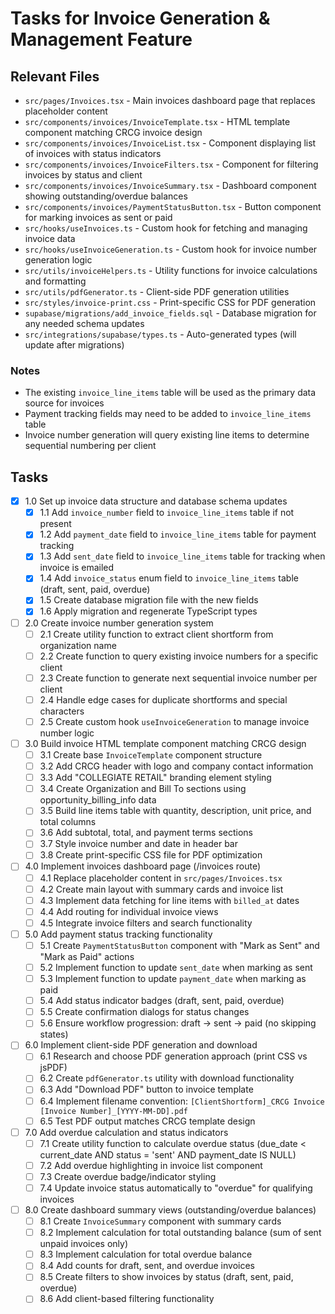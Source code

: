 # Tasks for Invoice Generation & Management Feature

## Relevant Files

- `src/pages/Invoices.tsx` - Main invoices dashboard page that replaces placeholder content
- `src/components/invoices/InvoiceTemplate.tsx` - HTML template component matching CRCG invoice design
- `src/components/invoices/InvoiceList.tsx` - Component displaying list of invoices with status indicators
- `src/components/invoices/InvoiceFilters.tsx` - Component for filtering invoices by status and client
- `src/components/invoices/InvoiceSummary.tsx` - Dashboard component showing outstanding/overdue balances
- `src/components/invoices/PaymentStatusButton.tsx` - Button component for marking invoices as sent or paid
- `src/hooks/useInvoices.ts` - Custom hook for fetching and managing invoice data
- `src/hooks/useInvoiceGeneration.ts` - Custom hook for invoice number generation logic
- `src/utils/invoiceHelpers.ts` - Utility functions for invoice calculations and formatting
- `src/utils/pdfGenerator.ts` - Client-side PDF generation utilities
- `src/styles/invoice-print.css` - Print-specific CSS for PDF generation
- `supabase/migrations/add_invoice_fields.sql` - Database migration for any needed schema updates
- `src/integrations/supabase/types.ts` - Auto-generated types (will update after migrations)

### Notes

- The existing `invoice_line_items` table will be used as the primary data source for invoices
- Payment tracking fields may need to be added to `invoice_line_items` table
- Invoice number generation will query existing line items to determine sequential numbering per client

## Tasks

- [x] 1.0 Set up invoice data structure and database schema updates
  - [x] 1.1 Add `invoice_number` field to `invoice_line_items` table if not present
  - [x] 1.2 Add `payment_date` field to `invoice_line_items` table for payment tracking
  - [x] 1.3 Add `sent_date` field to `invoice_line_items` table for tracking when invoice is emailed
  - [x] 1.4 Add `invoice_status` enum field to `invoice_line_items` table (draft, sent, paid, overdue)
  - [x] 1.5 Create database migration file with the new fields
  - [x] 1.6 Apply migration and regenerate TypeScript types
- [ ] 2.0 Create invoice number generation system
  - [ ] 2.1 Create utility function to extract client shortform from organization name
  - [ ] 2.2 Create function to query existing invoice numbers for a specific client
  - [ ] 2.3 Create function to generate next sequential invoice number per client
  - [ ] 2.4 Handle edge cases for duplicate shortforms and special characters
  - [ ] 2.5 Create custom hook `useInvoiceGeneration` to manage invoice number logic
- [ ] 3.0 Build invoice HTML template component matching CRCG design
  - [ ] 3.1 Create base `InvoiceTemplate` component structure
  - [ ] 3.2 Add CRCG header with logo and company contact information
  - [ ] 3.3 Add "COLLEGIATE RETAIL" branding element styling
  - [ ] 3.4 Create Organization and Bill To sections using opportunity_billing_info data
  - [ ] 3.5 Build line items table with quantity, description, unit price, and total columns
  - [ ] 3.6 Add subtotal, total, and payment terms sections
  - [ ] 3.7 Style invoice number and date in header bar
  - [ ] 3.8 Create print-specific CSS file for PDF optimization
- [ ] 4.0 Implement invoices dashboard page (/invoices route)
  - [ ] 4.1 Replace placeholder content in `src/pages/Invoices.tsx`
  - [ ] 4.2 Create main layout with summary cards and invoice list
  - [ ] 4.3 Implement data fetching for line items with `billed_at` dates
  - [ ] 4.4 Add routing for individual invoice views
  - [ ] 4.5 Integrate invoice filters and search functionality
- [ ] 5.0 Add payment status tracking functionality
  - [ ] 5.1 Create `PaymentStatusButton` component with "Mark as Sent" and "Mark as Paid" actions
  - [ ] 5.2 Implement function to update `sent_date` when marking as sent
  - [ ] 5.3 Implement function to update `payment_date` when marking as paid
  - [ ] 5.4 Add status indicator badges (draft, sent, paid, overdue)
  - [ ] 5.5 Create confirmation dialogs for status changes
  - [ ] 5.6 Ensure workflow progression: draft → sent → paid (no skipping states)
- [ ] 6.0 Implement client-side PDF generation and download
  - [ ] 6.1 Research and choose PDF generation approach (print CSS vs jsPDF)
  - [ ] 6.2 Create `pdfGenerator.ts` utility with download functionality
  - [ ] 6.3 Add "Download PDF" button to invoice template
  - [ ] 6.4 Implement filename convention: `[ClientShortform]_CRCG Invoice [Invoice Number]_[YYYY-MM-DD].pdf`
  - [ ] 6.5 Test PDF output matches CRCG template design
- [ ] 7.0 Add overdue calculation and status indicators
  - [ ] 7.1 Create utility function to calculate overdue status (due_date < current_date AND status = 'sent' AND payment_date IS NULL)
  - [ ] 7.2 Add overdue highlighting in invoice list component
  - [ ] 7.3 Create overdue badge/indicator styling
  - [ ] 7.4 Update invoice status automatically to "overdue" for qualifying invoices
- [ ] 8.0 Create dashboard summary views (outstanding/overdue balances)
  - [ ] 8.1 Create `InvoiceSummary` component with summary cards
  - [ ] 8.2 Implement calculation for total outstanding balance (sum of sent unpaid invoices only)
  - [ ] 8.3 Implement calculation for total overdue balance
  - [ ] 8.4 Add counts for draft, sent, and overdue invoices
  - [ ] 8.5 Create filters to show invoices by status (draft, sent, paid, overdue)
  - [ ] 8.6 Add client-based filtering functionality